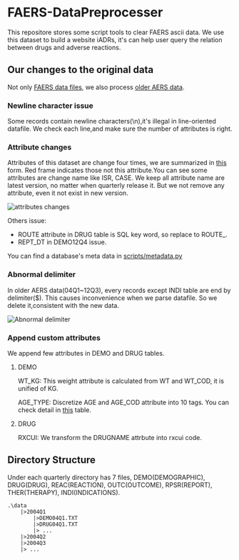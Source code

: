 # FAERS-DataPreprocesser
This repositore stores some script tools to clear FAERS ascii data. We use this dataset to build a website iADRs, it's can help user query the relation between drugs and adverse reactions.

## Our changes to the original data
Not only [FAERS data files](http://www.fda.gov/Drugs/GuidanceComplianceRegulatoryInformation/Surveillance/AdverseDrugEffects/ucm082193.htm), we also process [older AERS data](http://www.fda.gov/Drugs/GuidanceComplianceRegulatoryInformation/Surveillance/AdverseDrugEffects/ucm083765.htm).

### Newline character issue
Some records contain newline characters(\n),it's illegal in line-oriented datafile. We check each line,and make sure the number of attributes is right.

### Attribute changes
Attributes of this dataset are change four times, we are summarized in  [this](https://docs.google.com/spreadsheets/d/1EmKrWoOgbV9tZPOFrOHlHarW_TGz1uwyFuPMZ6DKGSg/edit?usp=sharing) form. Red frame indicates those not this attribute.You can see some attributes are change name like ISR, CASE. We keep all attribute name are latest version, no matter when quarterly release it. But we not remove any attribute, even it not exist in new version.

![attributes changes](http://phate334.github.io/FAERS-DataPreprocesser/attr_change.PNG "attributes changes")

Others issue:
* ROUTE attribute in DRUG table is SQL key word, so replace to ROUTE_.
* REPT_DT in DEMO12Q4 issue.

You can find a database's meta data in [scripts/metadata.py](https://github.com/Phate334/FAERS-DataPreprocesser/blob/master/scripts/metadata.py)

### Abnormal delimiter
In older AERS data(04Q1~12Q3), every records except INDI table are end by delimiter($). This causes inconvenience when we parse datafile. So we delete it,consistent with the new data.

![Abnormal delimiter](http://phate334.github.io/FAERS-DataPreprocesser/delimiter.png "Abnormal delimiter example")

### Append custom attributes
We append few attributes in DEMO and DRUG tables.

1. DEMO

    WT_KG: This weight attribute is calculated from WT and WT_COD, it is unified of KG.
    
    AGE_TYPE: Discretize AGE and AGE_COD attribute into 10 tags. You can check detail in [this](https://docs.google.com/document/d/1P_ZOdklUnZxJ8Hq15rtDOp_I-fls5w6Z1NZlOzlzje0/edit?usp=sharing) table.

2. DRUG

    RXCUI: We transform the DRUGNAME attrbute into rxcui code.
    
## Directory Structure

Under each quarterly directory has 7 files, DEMO(DEMOGRAPHIC), DRUG(DRUG), REAC(REACTION), OUTC(OUTCOME), RPSR(REPORT), THER(THERAPY), INDI(INDICATIONS).

    .\data
        |>2004Q1
            |>DEMO04Q1.TXT
            |>DRUG04Q1.TXT
            |> ...
        |>2004Q2
        |>2004Q3
        |> ...

